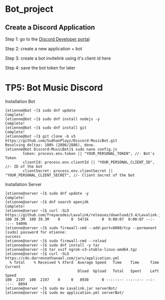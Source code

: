 # Bot_project

## Create a Discord Application

Step 1: go to the [Discord Developer portal](https://discord.com/developers/applications)

Step 2: create a new application + bot

Step 3: create a bot invitelink using it's client id here

Step 4: save the bot token for later

# TP5: Bot Music Discord

Installation Bot
```
[etienne@bot ~]$ sudo dnf update
Complete!
[etienne@bot ~]$ sudo dnf install nodejs -y
Complete!
[etienne@bot ~]$ sudo dnf install git
Complete!
[etienne@bot ~]$ git clone -b v5 https://github.com/SudhanPlayz/Discord-MusicBot.git
Resolving deltas: 100% (2886/2886), done.
[etienne@bot Discord-MusicBot]$ sudo nano config.js
        token: process.env.token || "YOUR_PERSONAL_TOKEN", //- Bot's Token
        clientId: process.env.clientId || "YOUR_PERSONAL_CLIENT_ID", //- ID of the bot
        clientSecret: process.env.clientSecret || "YOUR_PERSONAL_CLIENT_SECRET", //- Client Secret of the bot
```

Installation Server
```
[etienne@server ~]$ sudo dnf update -y
Complete!
[etienne@server ~]$ dnf search openjdk
Complete!
[etienne@server ~]$ curl -SLO https://github.com/freyacodes/Lavalink/releases/download/3.4/Lavalink.jar
100 39.3M  100 39.3M    0     0  5471k      0  0:00:07  0:00:07 --:--:-- 5409k
[etienne@server ~]$ sudo firewall-cmd --add-port=8080/tcp --permanent
[sudo] password for etienne:
success
[etienne@server ~]$ sudo firewall-cmd --reload
[etienne@server ~]$ sudo dnf install -y tar
[etienne@server ~]$ tar xvzf ngrok-v3-stable-linux-amd64.tgz
[etienne@server ~]$ curl -SLO https://cdn.darrennathanael.com/jars/application.yml
  % Total    % Received % Xferd  Average Speed   Time    Time     Time  Current
                                 Dload  Upload   Total   Spent    Left  Speed
100  2197  100  2197    0     0   8930      0 --:--:-- --:--:-- --:--:--  8894
[etienne@server ~]$ sudo mv Lavalink.jar serverBot/
[etienne@server ~]$ sudo mv application.yml serverBot/
```